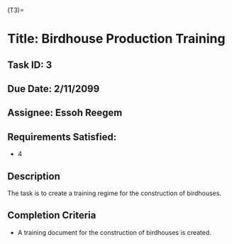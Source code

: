 (T3)=

# Title: Birdhouse Production Training

## Task ID: 3

## Due Date: 2/11/2099

## Assignee: Essoh Reegem

## Requirements Satisfied:

-   4

## Description

The task is to create a training regime for the construction of birdhouses.

## Completion Criteria

-   A training document for the construction of birdhouses is created.
